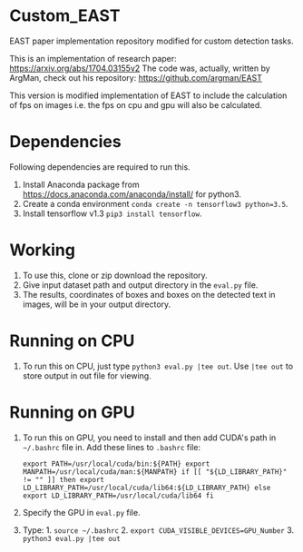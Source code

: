 # Custom_EAST
EAST paper implementation repository modified for custom detection tasks. 

This is an implementation of research paper: https://arxiv.org/abs/1704.03155v2
The code was, actually, written by ArgMan, check out his repository: https://github.com/argman/EAST

This version is modified implementation of EAST to include the calculation of fps on images i.e. the fps on cpu and gpu will also be calculated. 

# Dependencies
Following dependencies are required to run this. 

1. Install Anaconda package from https://docs.anaconda.com/anaconda/install/ for python3. 
2. Create a conda environment `conda create -n tensorflow3 python=3.5`.
3. Install tensorflow v1.3 `pip3 install tensorflow`.

# Working

1. To use this, clone or zip download the repository. 
2. Give input dataset path and output directory in the `eval.py` file. 
3. The results, coordinates of boxes and boxes on the detected text in images, will be in your output directory. 

# Running on CPU

1. To run this on CPU, just type `python3 eval.py |tee out`. Use `|tee out` to store output in out file for viewing. 

# Running on GPU

1. To run this on GPU, you need to install and then add CUDA's path in `~/.bashrc` file in.
   Add these lines to  `.bashrc` file: 
   
   `export PATH=/usr/local/cuda/bin:${PATH}
    export MANPATH=/usr/local/cuda/man:${MANPATH}
    if [[ "${LD_LIBRARY_PATH}" != "" ]]
    then
      export LD_LIBRARY_PATH=/usr/local/cuda/lib64:${LD_LIBRARY_PATH}
    else
      export LD_LIBRARY_PATH=/usr/local/cuda/lib64
    fi
    `
2. Specify the GPU in `eval.py` file.
3. Type:
        1. `source ~/.bashrc`
        2. `export CUDA_VISIBLE_DEVICES=GPU_Number`
        3. `python3 eval.py |tee out`
        
